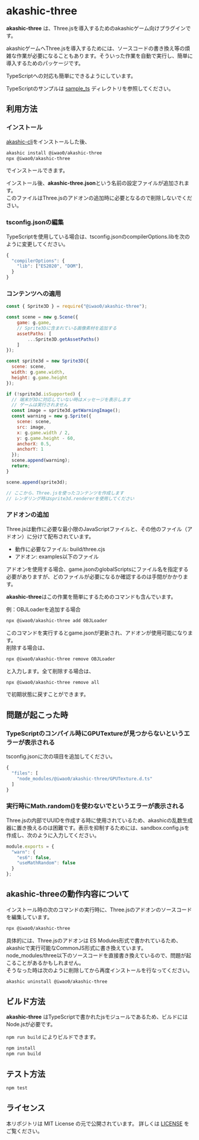 # akashic-three

**akashic-three** は、Three.jsを導入するためのakashicゲーム向けプラグインです。

akashicゲームへThree.jsを導入するためには、ソースコードの書き換え等の煩雑な作業が必要になることもあります。そういった作業を自動で実行し、簡単に導入するためのパッケージです。

TypeScriptへの対応も簡単にできるようにしています。

TypeScriptのサンプルは [sample_ts](./sample_ts) ディレクトリを参照してください。

## 利用方法

### インストール

[akashic-cli](https://github.com/akashic-games/akashic-cli)をインストールした後、

```sh
akashic install @iwao0/akashic-three
npx @iwao0/akashic-three
```

でインストールできます。


インストール後、**akashic-three.json**という名前の設定ファイルが追加されます。  
このファイルはThree.jsのアドオンの追加時に必要となるので削除しないでください。

### tsconfig.jsonの編集

TypeScriptを使用している場合は、tsconfig.jsonのcompilerOptions.libを次のように変更してください。

```javascript
{
  "compilerOptions": {
    "lib": ["ES2020", "DOM"],
  }
}
```


### コンテンツへの適用

```javascript
const { Sprite3D } = require("@iwao0/akashic-three");

const scene = new g.Scene({
	game: g.game,
	// Sprite3Dに含まれている画像素材を追加する
	assetPaths: [
		...Sprite3D.getAssetPaths()
	]
});

const sprite3d = new Sprite3D({
  scene: scene,
  width: g.game.width,
  height: g.game.height
});

if (!sprite3d.isSupported) {
  // 端末が3Dに対応していない時はメッセージを表示します
  // ゲームは実行されません
  const image = sprite3d.getWarningImage();
  const warning = new g.Sprite({
    scene: scene,
    src: image,
    x: g.game.width / 2,
    y: g.game.height - 60,
    anchorX: 0.5,
    anchorY: 1
  });
  scene.append(warning);
  return;
}

scene.append(sprite3d);

// ここから、Three.jsを使ったコンテンツを作成します
// レンダリング時はsprite3d.rendererを使用してください
```

### アドオンの追加

Three.jsは動作に必要な最小限のJavaScriptファイルと、その他のファイル（アドオン）に分けて配布されています。

- 動作に必要なファイル: build/three.cjs
- アドオン: examples以下のファイル

アドオンを使用する場合、game.jsonのglobalScriptsにファイル名を指定する必要がありますが、どのファイルが必要になるか確認するのは手間がかかります。

**akashic-three**はこの作業を簡単にするためのコマンドも含んでいます。

例：OBJLoaderを追加する場合

```sh
npx @iwao0/akashic-three add OBJLoader
```

このコマンドを実行するとgame.jsonが更新され、アドオンが使用可能になります。  
削除する場合は、

```sh
npx @iwao0/akashic-three remove OBJLoader
```

と入力します。全て削除する場合は、

```sh
npx @iwao0/akashic-three remove all
```

で初期状態に戻すことができます。

## 問題が起こった時

### TypeScriptのコンパイル時にGPUTextureが見つからないというエラーが表示される

tsconfig.jsonに次の項目を追加してください。

```javascript
{
  "files": [
    "node_modules/@iwao0/akashic-three/GPUTexture.d.ts"
  ]
}
```


### 実行時にMath.random()を使わないでというエラーが表示される

Three.jsの内部でUUIDを作成する時に使用されているため、akashicの乱数生成器に置き換えるのは困難です。表示を抑制するためには、sandbox.config.jsを作成し、次のように入力してください。

```javascript
module.exports = {
  "warn": {
    "es6": false,
    "useMathRandom": false
  }
};
```


## akashic-threeの動作内容について

インストール時の次のコマンドの実行時に、Three.jsのアドオンのソースコードを編集しています。

```sh
npx @iwao0/akashic-three
```

具体的には、Three.jsのアドオンは ES Modules形式で書かれているため、akashicで実行可能なCommonJS形式に書き換えています。  
node_modules/three以下のソースコードを直接書き換えているので、問題が起こることがあるかもしれません。  
そうなった時は次のように削除してから再度インストールを行なってください。

```sh
akashic uninstall @iwao0/akashic-three
```

## ビルド方法

**akashic-three** はTypeScriptで書かれたjsモジュールであるため、ビルドにはNode.jsが必要です。

`npm run build` によりビルドできます。

```sh
npm install
npm run build
```

## テスト方法

```sh
npm test
```

## ライセンス
本リポジトリは MIT License の元で公開されています。
詳しくは [LICENSE](./LICENSE) をご覧ください。
